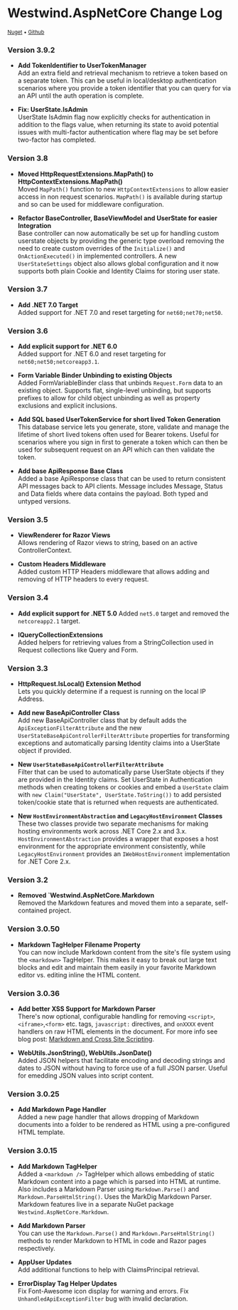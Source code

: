 # Westwind.AspNetCore Change Log
<small>[Nuget](https://www.nuget.org/packages/Westwind.AspNetCore/) &bull; [Github](https://github.com/RickStrahl/Westwind.AspNetCore)</small>


### Version 3.9.2

* **Add TokenIdentifier to UserTokenManager**  
Add an extra field and retrieval mechanism to retrieve a token based on a separate token. This can be useful in local/desktop authentication scenarios where you provide a token identifier that you can query for via an API until the auth operation is complete.

* **Fix: UserState.IsAdmin**  
UserState IsAdmin flag now explicitly checks for authentication in addition to the flags value, when returning its state to avoid potential issues with multi-factor authentication where flag may be set before two-factor has completed.

### Version 3.8

* **Moved HttpRequestExtensions.MapPath() to HttpContextExtensions.MapPath()**  
Moved `MapPath()`  function to new `HttpContextExtensions` to allow easier access in non request scenarios. `MapPath()` is available during startup and so can be used for middleware configuration.

* **Refactor BaseController, BaseViewModel and UserState for easier Integration**  
Base controller can now automatically be set up for handling custom userstate objects by providing the generic type overload removing the need to create custom overrides of the `Initialize()` and `OnActionExecuted()` in implemented controllers. A new `UserStateSettings` object also allows global configuration and it now supports both plain Cookie and Identity Claims for storing user state.


### Version 3.7

* **Add .NET 7.0 Target**  
Added support for .NET 7.0 and reset targeting for `net60;net70;net50`.


### Version 3.6

* **Add explicit support for .NET 6.0**  
Added support for .NET 6.0 and reset targeting for `net60;net50;netcoreapp3.1`.

* **Form Variable Binder Unbinding to existing Objects**  
Added FormVariableBinder class that unbinds `Request.Form` data to an existing object. Supports flat, single-level unbinding, but supports prefixes to allow for child object unbinding as well as property exclusions and explicit inclusions.

* **Add SQL based UserTokenService for short lived Token Generation**   
This database service lets you generate, store, validate and manage the lifetime of short lived tokens often used for Bearer tokens. Useful for scenarios where you sign in first to generate a token which can then be used for subsequent request on an API which can then validate the token.

* **Add base ApiResponse Base Class**  
Added a base ApiResponse class that can be used to return consistent API messages back to API clients. Message includes Message, Status and Data fields where data contains the payload. Both typed and untyped versions.



### Version 3.5

* **ViewRenderer for Razor Views**  
Allows rendering of Razor views to string, based on an active ControllerContext.

* **Custom Headers Middleware**  
Added custom HTTP Headers middleware that allows adding and removing of HTTP headers to every request.

### Version 3.4

* **Add explicit support for .NET 5.0**
Added `net5.0` target and removed the `netcoreapp2.1` target.

* **IQueryCollectionExtensions**  
Added helpers for retrieving values from a StringCollection used in Request collections like Query and Form.

### Version 3.3

* **HttpRequest.IsLocal() Extension Method**  
Lets you quickly determine if a request is running on the local IP Address.

* **Add new BaseApiController Class**  
Add new BaseApiController class that by default adds the `ApiExceptionFilterAttribute` and the new `UserStateBaseApiControllerFilterAttribute` properties for transforming exceptions and automatically parsing Identity claims into a UserState object if provided.

* **New `UserStateBaseApiControllerFilterAttribute`**  
Filter that can be used to automatically parse UserState objects if they are provided in the Identity claims. Set UserState in Authentication methods when creating tokens or cookies and embed a `UserState` claim with `new Claim("UserState", UserState.ToString())` to add persisted token/cookie state that is returned when requests are authenticated.

* **New `HostEnvironmentAbstraction` and `LegacyHostEnvironment` Classes**  
These two classes provide two separate mechanisms for making hosting environments work across .NET Core 2.x and 3.x. `HostEnvironmentAbstraction` provides a wrapper that exposes a host environment for the appropriate environment consistently, while `LegacyHostEnvironment` provides an `IWebHostEnvironment` implementation for .NET Core 2.x.

### Version 3.2

* **Removed `Westwind.AspNetCore.Markdown**  
Removed the Markdown features and moved them into a separate, self-contained project.

### Version 3.0.50

* **Markdown TagHelper Filename Property**  
You can now include Markdown content from the site's file system using the `<markdown>` TagHelper. This makes it easy to break out large text blocks and edit and maintain them easily in your favorite Markdown editor vs. editing inline the HTML content.

### Version 3.0.36

* **Add better XSS Support for Markdown Parser**  
There's now optional, configurable handling for removing `<script>`,`<iframe>`,`<form>` etc. tags, `javascript:` directives, and `onXXXX` event handlers on raw HTML elements in the document. For more info see blog post: [Markdown and Cross Site Scripting](https://weblog.west-wind.com/posts/2018/Aug/31/Markdown-and-Cross-Site-Scripting).

* **WebUtils.JsonString(), WebUtils.JsonDate()**  
Added JSON helpers that facilitate encoding and decoding strings and dates to JSON without having to force use of a full JSON parser. Useful for emedding JSON values into script content.

### Version 3.0.25

* **Add Markdown Page Handler**  
Added a new page handler that allows dropping of Markdown documents into a folder to be rendered as HTML using a pre-configured HTML template.


### Version 3.0.15

* **Add Markdown TagHelper**  
Added a `<markdown />` TagHelper which allows embedding of static Markdown content into a page which is parsed into HTML at runtime. Also includes a Markdown Parser using `Markdown.Parse()` and `Markdown.ParseHtmlString()`. Uses the MarkDig Markdown Parser. Markdown features live in a separate NuGet package `Westwind.AspNetCore.Markdown`.

* **Add Markdown Parser**  
You can use the `Markdown.Parse()` and `Markdown.ParseHtmlString()` methods to render Markdown to HTML in code and Razor pages respectively.

* **AppUser Updates**   
Add additional functions to help with ClaimsPrincipal retrieval.


* **ErrorDisplay Tag Helper Updates**  
Fix Font-Awesome icon display for warning and errors. Fix `UnhandledApiExceptionFilter` bug with invalid declaration.